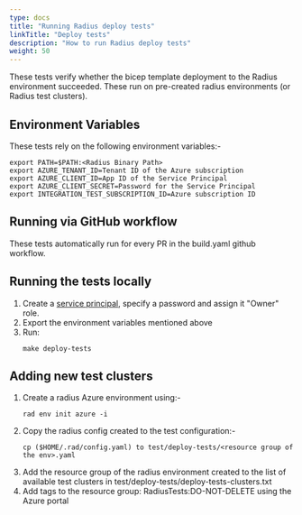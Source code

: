 ```yaml
---
type: docs
title: "Running Radius deploy tests"
linkTitle: "Deploy tests"
description: "How to run Radius deploy tests"
weight: 50
---
```



These tests verify whether the bicep template deployment to the Radius environment succeeded. These run on pre-created radius environments (or Radius test clusters).


## Environment Variables

These tests rely on the following environment variables:-

```
export PATH=$PATH:<Radius Binary Path>
export AZURE_TENANT_ID=Tenant ID of the Azure subscription
export AZURE_CLIENT_ID=App ID of the Service Principal
export AZURE_CLIENT_SECRET=Password for the Service Principal
export INTEGRATION_TEST_SUBSCRIPTION_ID=Azure subscription ID
```


## Running via GitHub workflow

These tests automatically run for every PR in the build.yaml github workflow.


## Running the tests locally

1. Create a [service principal](https://docs.microsoft.com/en-us/azure/active-directory/develop/howto-create-service-principal-portal), specify a password and assign it "Owner" role.
2. Export the environment variables mentioned above
3. Run:
    ```
    make deploy-tests
    ```

## Adding new test clusters

1. Create a radius Azure environment using:-
    ```
    rad env init azure -i
    ```
2. Copy the radius config created to the test configuration:-
    ```
    cp ($HOME/.rad/config.yaml) to test/deploy-tests/<resource group of the env>.yaml
    ```
3. Add the resource group of the radius environment created to the list of available test clusters in test/deploy-tests/deploy-tests-clusters.txt
4. Add tags to the resource group: RadiusTests:DO-NOT-DELETE using the Azure portal
